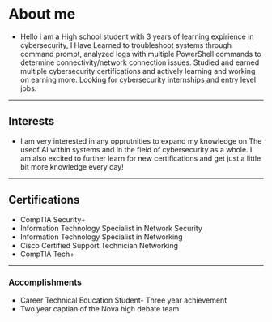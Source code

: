 # About me 
- Hello i am a High school student with 3 years of learning expirience in cybersecurity, I Have Learned to troubleshoot systems through command prompt, analyzed logs with multiple PowerShell commands to determine connectivity/network connection issues. Studied and earned multiple cybersecurity certifications and actively learning and working on earning more. Looking for cybersecurity internships and entry level jobs.

------------
## Interests
- I am very interested in any opprutnities to expand my knowledge on The useof AI within systems and in the field of cybersecurity as a whole.  I am also excited to further learn for new certifications and get just a little bit more knowledge every day!

------------
## Certifications
- CompTIA Security+
- Information Technology Specialist in Network Security
- Information Technology Specialist in Networking
- Cisco Certified Support Technician Networking
- CompTIA  Tech+
------------
### Accomplishments
- Career Technical Education Student- Three year achievement
- Two year captian of the Nova high debate team


